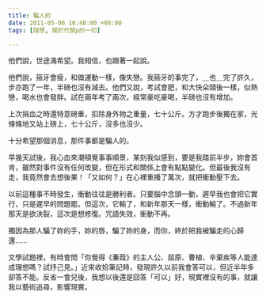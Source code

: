 ```yaml
---
title: 騙人的
date: 2011-05-06 16:48:00 +08:00
tags: [隨想, 關於代號p的一切]

---
```


他們說，世途滿希望。我相信，也跟著一起說。  
  
他們說，箍牙會瘦，和做運動一樣，像失戀。我箍牙的事完了，＿也＿完了許久，步亦跑了一年，半磅也沒有減去。他們又說，考試會肥，和大快朵頤後一樣，似熱戀，喝水也會發胖。試在兩年考了兩次，經常豪吃豪喝，半磅也沒有增加。  
  
上次捐血之時還特意磅重，扣除身外物之重量，七十公斤。方才跑步後獨在家，光條條地又站上磅上，七十公斤，沒多也沒少。  
  
十分希望那個消息，那件事都是騙人的。  
  
早幾天試後，我心血來潮頓覺事事順景，某刻我似感到，要是我踏前半步，妳會首肯，雖然對事件沒有任何改變，但在形式和關係上會有點點變化。但最後我沒有走，我竟然會去想後果！「又如何？」在心裡重播了萬次，就把衝動壓下去。  
  
以前這種事不時發生，衝動往往是勝利者。只要腦中念頭一動，遲早我也會把它實行，只是遲早的問題罷。但這次，它輸了，和新年那天一樣，衝動輸了。不過新年那天是欲決裂，這次是想修復。咒語失效，衝動不再。  
  
獨因為那人騙了妳的手，妳的唇，騙了妳的身，而你，終於把我被騙走的心歸還……  
  
文學試題裡，有時會問「你覺得《蒹葭》的主人公、屈原、曹植、辛棄疾等人能達成理想嗎？試抒己見。」近來收拾筆記時，發現許久以前我會答可以，但近半年多卻答不能。反省一會兒後，我想以後還是回答「可以」好，現實裡沒有的事，就讓我以藝術追尋，影響現實。
